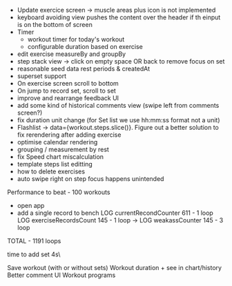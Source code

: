 - Update exercice screen -> muscle areas plus icon is not implemented
- keyboard avoiding view pushes the content over the header if th einput is on the bottom of screen
- Timer
  - workout timer for today's workout
  - configurable duration based on exercise
- edit exercise measureBy and groupBy
- step stack view -> click on empty space OR back to remove focus on set
- reasonable seed data rest periods & createdAt
- superset support
- On exercise screen scroll to bottom
- On jump to record set, scroll to set
- improve and rearrange feedback UI
- add some kind of historical comments view (swipe left from comments screen?)
- fix duration unit change (for Set list we use hh:mm:ss format not a unit)
- Flashlist -> data={workout.steps.slice()}. Figure out a better solution to fix rerendering after adding exercise
- optimise calendar rendering
- grouping / measurement by rest
- fix Speed chart miscalculation
- template steps list editting
- how to delete exercises
- auto swipe right on step focus happens unintended 

Performance to beat -
100 workouts

- open app
- add a single record to bench
  LOG currentRecondCounter 611 - 1 loop
  LOG exerciseRecordsCount 145 - 1 loop
  -> LOG weakassCounter 145 - 3 loop

TOTAL - 1191 loops

time to add set 4s\

Save workout (with or without sets)
Workout duration + see in chart/history
Better comment UI
Workout programs
